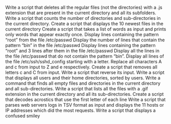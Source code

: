 Write a script that deletes all the regular files (not the directories) with a .js extension that are present in the current directory and all its subfolders.
Write a script that counts the number of directories and sub-directories in the current directory.
Create a script that displays the 10 newest files in the current directory
Create a script that takes a list of words as input and prints only words that appear exactly once.
Display lines containing the pattern “root” from the file /etc/passwd
Display the number of lines that contain the pattern “bin” in the file /etc/passwd
Display lines containing the pattern “root” and 3 lines after them in the file /etc/passwd
Display all the lines in the file /etc/passwd that do not contain the pattern “bin”.
Display all lines of the file /etc/ssh/sshd_config starting with a letter.
Replace all characters A and c from input to Z and e respectively.
Create a script that removes all letters c and C from input.
Write a script that reverse its input.
Write a script that displays all users and their home directories, sorted by users.
Write a command that finds all empty files and directories in the current directory and all sub-directories.
Write a script that lists all the files with a .gif extension in the current directory and all its sub-directories.
Create a script that decodes acrostics that use the first letter of each line
Write a script that parses web servers logs in TSV format as input and displays the 11 hosts or IP addresses which did the most requests.
Write a script that displays a confused smiley
